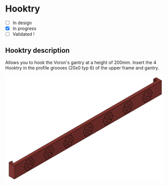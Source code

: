 # Hooktry

* [ ] In design
* [X] In progress
* [ ] Validated !

## Hooktry description
Allows you to hook the Voron's gantry at a height of 200mm. 
Insert the 4 Hooktry in the profile grooves (20x0 typ 6) of the upper frame and gantry.

![hooktry](https://github.com/Itzo1978/Voron-2.4/blob/main/VoronMods/Hooktry/Images/hooktry.png)